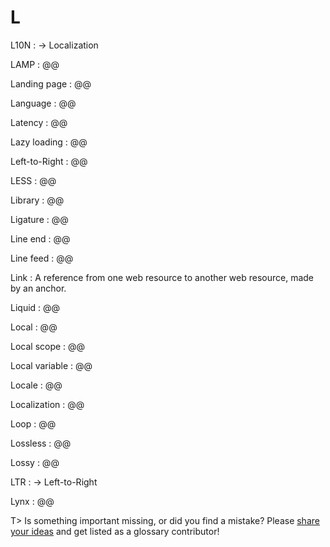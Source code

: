 # L

L10N
: → Localization

LAMP
: @@

Landing page
: @@

Language
: @@

Latency
: @@

Lazy loading
: @@

Left-to-Right
: @@

LESS
: @@

Library
: @@

Ligature
: @@

Line end
: @@

Line feed
: @@

Link
: A reference from one web resource to another web resource, made by an anchor.

Liquid
: @@

Local
: @@

Local scope
: @@

Local variable
: @@

Locale
: @@

Localization
: @@

Loop
: @@

Lossless
: @@

Lossy
: @@

LTR
: → Left-to-Right

Lynx
: @@

T> Is something important missing, or did you find a mistake? Please [share your ideas](https://github.com/j9t/web-development-glossary/blob/master/manuscript/l.md) and get listed as a glossary contributor!
